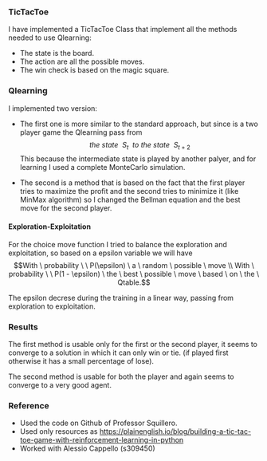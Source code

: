 ### TicTacToe ###
I have implemented a TicTacToe Class that implement all the methods needed to use Qlearning:
* The state is the board.
* The action are all the possible moves.
* The win check is based on the magic square.

### Qlearning ###
I implemented two version: 
* The first one is more similar to the standard approach, but since is a two player game the Qlearning pass from $$the \ state \ \ S_t \ \ to \ the \ state \ \  S_{t+2}$$
This because the intermediate state is played by another palyer, and for learning I used a complete MonteCarlo simulation.

* The second is a method that is based on the fact that the first player tries to maximize the profit and the second tries to minimize it (like MinMax algorithm) so I changed the Bellman equation and the best move for the second player.

#### Exploration-Exploitation #### 

For the choice move function I tried to balance the exploration and exploitation, so based on a epsilon variable we will have 
$$With \ probability \ \ P(\epsilon) \ a \ random \ possible \ move \\ With \ probability \ \ P(1 - \epsilon) \ the \ best \ possible \ move \ based \ on \ the \ Qtable.$$

The epsilon decrese during the training in a linear way, passing from exploration to exploitation.

### Results ###
The first method is usable only for the first or the second player, it seems to converge to a solution in which it can only win or tie. (if played first otherwise it has a small percentage of lose).

The second method is usable for both the player and again seems to converge to a very good agent.

### Reference ### 
* Used the code on Github of Professor Squillero.
* Used only resources as https://plainenglish.io/blog/building-a-tic-tac-toe-game-with-reinforcement-learning-in-python 
* Worked with Alessio Cappello (s309450)

